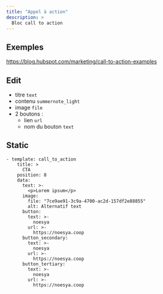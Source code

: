 ```yaml
---
title: "Appel à action"
description: >
  Bloc call to action
---
```


## Exemples

https://blog.hubspot.com/marketing/call-to-action-examples

## Edit

* titre ```text```
* contenu ```summernote_light```
* image ```file```
* 2 boutons :
  * lien ```url```
  * nom du bouton ```text```

## Static

```
- template: call_to_action
    title: >
      CTA
    position: 8
    data:
      text: >-
        <p>Lorem ipsum</p>
      image:
        file: "7ce9ae91-3c9a-4700-ac2d-157df2e88855"
        alt: Alternatif text
      button:
        text: >-
          noesya
        url: >-
          https://noesya.coop
      button_secondary:
        text: >-
          noesya
        url: >-
          https://noesya.coop
      button_tertiary:
        text: >-
          noesya
        url: >-
          https://noesya.coop
```
